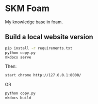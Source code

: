 # SKM Foam

My knowledge base in foam.

## Build a local website version

```Bash
pip install -r requirements.txt
python copy.py
mkdocs serve
```

Then:
```Bash
start chrome http://127.0.0.1:8000/
```

OR

```Bash
python copy.py
mkdocs build
```